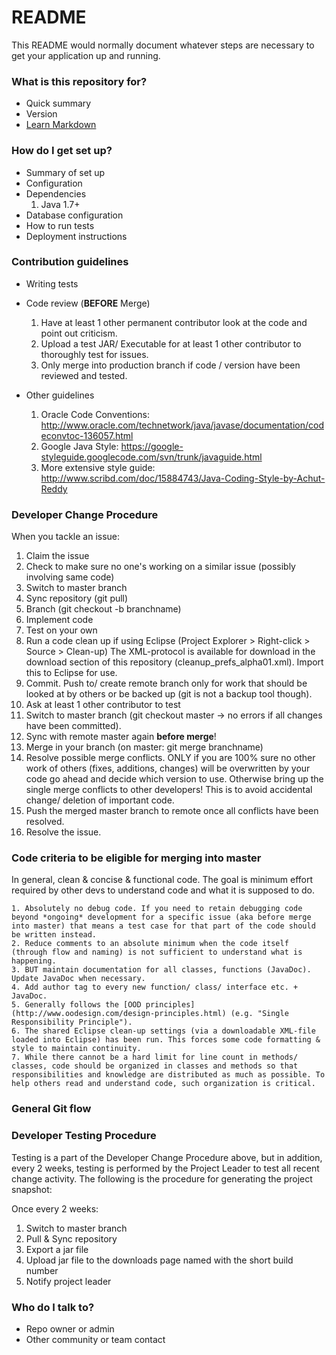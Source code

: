 # README #

This README would normally document whatever steps are necessary to get your application up and running.

### What is this repository for? ###

* Quick summary
* Version
* [Learn Markdown](https://bitbucket.org/tutorials/markdowndemo)

### How do I get set up? ###

* Summary of set up
* Configuration
* Dependencies
    1. Java 1.7+
* Database configuration
* How to run tests
* Deployment instructions

### Contribution guidelines ###

* Writing tests
* Code review (**BEFORE** Merge)
    1. Have at least 1 other permanent contributor look at the code and point out criticism.
    2. Upload a test JAR/ Executable for at least 1 other contributor to thoroughly test for issues.
    3. Only merge into production branch if code / version have been reviewed and tested.

* Other guidelines
    1. Oracle Code Conventions: http://www.oracle.com/technetwork/java/javase/documentation/codeconvtoc-136057.html
    2. Google Java Style: https://google-styleguide.googlecode.com/svn/trunk/javaguide.html
    3. More extensive style guide: http://www.scribd.com/doc/15884743/Java-Coding-Style-by-Achut-Reddy

### Developer Change Procedure ###

When you tackle an issue:

1. Claim the issue
2. Check to make sure no one's working on a similar issue (possibly involving same code)
3. Switch to master branch
4. Sync repository (git pull)
5. Branch (git checkout -b branchname)
6. Implement code
7. Test on your own
8. Run a code clean up if using Eclipse (Project Explorer > Right-click > Source > Clean-up)
The XML-protocol is available for download in the download section of this repository (cleanup_prefs_alpha01.xml). Import this to Eclipse for use.
9. Commit. Push to/ create remote branch only for work that should be looked at by others or be backed up (git is not a backup tool though).
10. Ask at least 1 other contributor to test
11. Switch to master branch (git checkout master -> no errors if all changes have been committed).
12. Sync with remote master again **before merge**!
12. Merge in your branch (on master: git merge branchname)
13. Resolve possible merge conflicts. ONLY if you are 100% sure no other work of others (fixes, additions, changes) will be overwritten by your code go ahead and decide which version to use. Otherwise bring up the single merge conflicts to other developers! This is to avoid accidental change/ deletion of important code.
13. Push the merged master branch to remote once all conflicts have been resolved.
14. Resolve the issue.

### Code criteria to be eligible for merging into master ###
In general, clean & concise & functional code. The goal is minimum effort required by other devs to understand code and what it is supposed to do.

    1. Absolutely no debug code. If you need to retain debugging code beyond *ongoing* development for a specific issue (aka before merge into master) that means a test case for that part of the code should be written instead.
    2. Reduce comments to an absolute minimum when the code itself (through flow and naming) is not sufficient to understand what is happening. 
    3. BUT maintain documentation for all classes, functions (JavaDoc). Update JavaDoc when necessary.
    4. Add author tag to every new function/ class/ interface etc. + JavaDoc.
    5. Generally follows the [OOD principles](http://www.oodesign.com/design-principles.html) (e.g. "Single Responsibility Principle").
    6. The shared Eclipse clean-up settings (via a downloadable XML-file loaded into Eclipse) has been run. This forces some code formatting & style to maintain continuity.
    7. While there cannot be a hard limit for line count in methods/ classes, code should be organized in classes and methods so that responsibilities and knowledge are distributed as much as possible. To help others read and understand code, such organization is critical.

### General Git flow ### 


### Developer Testing Procedure ###

Testing is a part of the Developer Change Procedure above, but in addition, every 2 weeks, testing is performed by the Project Leader to test all recent change activity.  The following is the procedure for generating the project snapshot:

Once every 2 weeks:

1. Switch to master branch
2. Pull & Sync repository
3. Export a jar file
4. Upload jar file to the downloads page named with the short build number
5. Notify project leader

### Who do I talk to? ###

* Repo owner or admin
* Other community or team contact